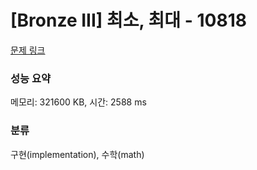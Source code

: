 # [Bronze III] 최소, 최대 - 10818 

[문제 링크](https://www.acmicpc.net/problem/10818) 

### 성능 요약

메모리: 321600 KB, 시간: 2588 ms

### 분류

구현(implementation), 수학(math)

